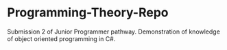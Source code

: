 # Programming-Theory-Repo
 Submission 2 of Junior Programmer pathway. Demonstration of knowledge of object oriented programming in C#.
